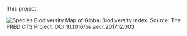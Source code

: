 This project


![Species Biodiversity](https://www.researchgate.net/profile/Luca-Boerger/publication/323220562/figure/fig3/AS:632742182141952@1527868900085/Map-showing-the-Biodiversity-Intactness-Index-as-estimated-by-Newbold-et-al-2016a.png)
Map of Global Biodiversity Index. Source: The PREDICTS Project. DOI:10.1016/bs.aecr.2017.12.003
